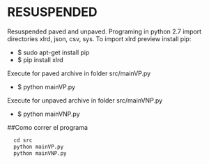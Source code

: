 # RESUSPENDED
Resuspended paved and unpaved. 
Programing in python 2.7 import directories xlrd, json, csv, sys.
To import xlrd preview install pip: 
<ul>
<li>$ sudo apt-get install pip 
<li>$ pip install xlrd
</ul>

Execute for paved archive in folder src/mainVP.py 
<ul>
<li>$ python mainVP.py
</ul>

Execute for unpaved archive in folder src/mainVNP.py 
<ul>
<li>$ python mainVNP.py
</ul>


##Como correr el programa

```python
  cd src
  python mainVP.py 
  python mainVNP.py
```



